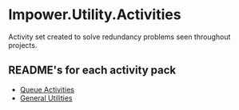 # Impower.Utility.Activities

Activity set created to solve redundancy problems seen throughout projects.

## README's for each activity pack
- [Queue Activities](https://github.com/impower-ai/Impower.Utility.Activities/tree/main/Activities/Queue#readme)
- [General Utilities](https://github.com/impower-ai/Impower.Utility.Activities/tree/main/Activities/General#readme)
